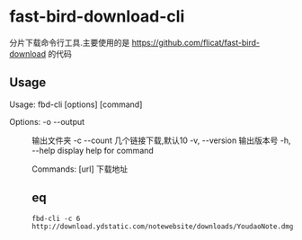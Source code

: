 # fast-bird-download-cli
分片下载命令行工具.主要使用的是 https://github.com/flicat/fast-bird-download 的代码

Usage
-----

Usage: fbd-cli [options] [command]

Options:
  -o --output <dir>    输出文件夹
  -c --count <number>  几个链接下载,默认10
  -v, --version        输出版本号
  -h, --help           display help for command

Commands:
  [url]                下载地址


eq
-----
    fbd-cli -c 6 http://download.ydstatic.com/notewebsite/downloads/YoudaoNote.dmg